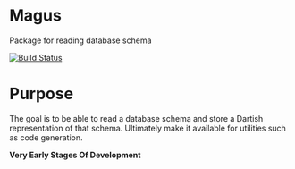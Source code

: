 # Magus

Package for reading database schema

[![Build Status](https://drone.io/github.com/patefacio/magus/status.png)](https://drone.io/github.com/patefacio/magus/latest)

# Purpose

The goal is to be able to read a database schema and store a Dartish
representation of that schema. Ultimately make it available for
utilities such as code generation.

**Very Early Stages Of Development**




